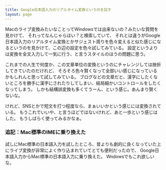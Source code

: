 ```yaml
---
title: Google日本語入力のリアルタイム変換というのを試す
layout: page
---
```

Macのライブ変換みたいなことってWindowsでは出来ないの？みたいな質問を見かけて、
それってなんじゃらほい？と検索していて、
それとは違うがGoogle日本語入力のリアルタイム変換とかサジェスト周りを色々変えると似た感じになるというのを見かけて、この辺の設定を色々試してみている。
設定というよりは変換を全文入力して一気に行う、と言うスタイルのほうの問題に思う。

これまでの人生で何度か、この文章単位の変換というのにチャレンジしては挫折してきていたのだけれど、
そろそろ色々賢くなって全部いい感じになっているかもしれんと思って試してみている。
ブログなどの文章だと、漢字にしたくないところを勝手に漢字にされたりしてしまい、結局細かいコントロールをしたくなってしまう。
しかも結構誤変換も多くてうーん、という感じ。あんまり賢くないな。

けれど、SNSとかで短文を打つ程度なら、まぁいいかという感じには変換されている。
もうこれでいいや、と言うほどではないけれど、あと一歩という感じはした。
もうしばらく使ってみるかなぁ。

### 追記：Mac標準のIMEに乗り換えた

試しにMac標準の日本語入力を試したところ、昔よりも劇的に良くなっていた上にライブ変換が非常によく作り込まれていてとても便利だったので、
Google日本語入力からMac標準の日本語入力に乗り換えた。
Wndowsでもこれ欲しいな。